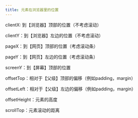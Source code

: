 ```yaml
---
title: 元素在浏览器里的位置
---
```


clientX: 到【浏览器】顶部的位置（不考虑滚动）

clientY：到【浏览器】左边的位置（不考虑滚动）

pageX：到【网页】顶部的位置（考虑滚动条）

pageY：到【网页】左边的位置（考虑滚动条）

screenY：到【屏幕】顶部的位置

offsetTop：相对于【父级】顶部的偏移（例如padding，margin）

offsetLeft：相对于【父级】左边的偏移（例如padding，margin）

offsetHeight：元素的高度

scrollTop：元素滚动的距离